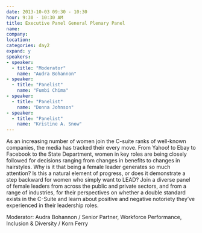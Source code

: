 ```yaml
---
date: 2013-10-03 09:30 - 10:30
hour: 9:30 - 10:30 AM
title: Executive Panel General Plenary Panel
name: 
company: 
location:
categories: day2
expand: y 
speakers:
- speaker:  
  - title: "Moderator"
    name: "Audra Bohannon"
- speaker:  
  - title: "Panelist"
    name: "Fumbi Chima"
- speaker:  
  - title: "Panelist"
    name: "Donna Johnson"
- speaker:  
  - title: "Panelist"
    name: "Kristine A. Snow"
---
```

As an increasing number of women join the C-suite ranks of well-known companies,
the media has tracked their every move. From Yahoo! to Ebay to Facebook to the State
Department, women in key roles are being closely followed for decisions ranging from
changes in benefits to changes in hairstyles. Why is it that being a female leader
generates so much attention? Is this a natural element of progress, or does it
demonstrate a step backward for women who simply want to LEAD? Join a diverse
panel of female leaders from across the public and private sectors, and from a range of
industries, for their perspectives on whether a double standard exists in the C-Suite
and learn about positive and negative notoriety they’ve experienced in their leadership
roles.

Moderator: Audra Bohannon / Senior Partner, Workforce Performance, Inclusion &
Diversity / Korn Ferry
